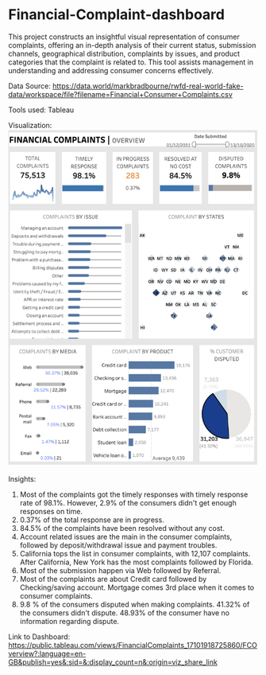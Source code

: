 # Financial-Complaint-dashboard
This project constructs an insightful visual representation of consumer complaints, offering an in-depth analysis of their current status, submission channels, geographical distribution, complaints by issues, and product categories that the complaint is related to. This tool assists management in understanding and addressing consumer concerns effectively.

Data Source: https://data.world/markbradbourne/rwfd-real-world-fake-data/workspace/file?filename=Financial+Consumer+Complaints.csv

Tools used: Tableau

Visualization:
![](dashboard.png)

Insights:
1. Most of the complaints got the timely responses with timely response rate of 98.1%. However, 2.9% of the consumers didn't get enough responses on time.
2. 0.37% of the total response are in progress.
3. 84.5% of the complaints have been resolved without any cost.
4. Account related issues are the main in the consumer complaints, followed by deposit/withdrawal issue and payment troubles.
5. California tops the list in consumer complaints, with 12,107 complaints. After California, New York has the most complaints followed by Florida.
6. Most of the submission happen via Web followed by Referral. 
7. Most of the complaints are about Credit card followed by Checking/saving account. Mortgage comes 3rd place when it comes to consumer complaints.
8. 9.8 % of the consumers disputed when making complaints.
41.32% of the consumers didn't dispute. 48.93% of the consumer have no information regarding dispute.

Link to Dashboard: https://public.tableau.com/views/FinancialComplaints_17101918725860/FCOverview?:language=en-GB&publish=yes&:sid=&:display_count=n&:origin=viz_share_link